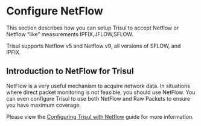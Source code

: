 # Configure NetFlow 

This section describes how you can setup Trisul to accept Netflow or Netflow “like” measurements IPFIX,JFLOW,SFLOW.

Trisul supports Netflow v5 and Netflow v9, all versions of SFLOW, and IPFIX.

## Introduction to NetFlow for Trisul

NetFlow is a very useful mechanism to acquire network data. In situations where direct packet monitoring is not feasible, you should use NetFlow. You can even configure Trisul to use both NetFlow and Raw Packets to ensure you have maximum coverage.

Please view the [Configuring Trisul with Netflow](/docs/ug/netflow/) guide for more information.
